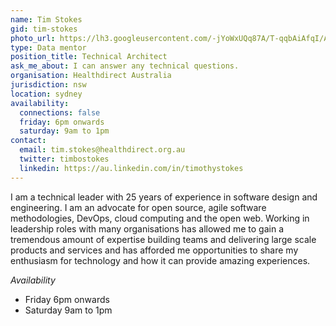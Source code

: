 ```yaml
---
name: Tim Stokes
gid: tim-stokes
photo_url: https://lh3.googleusercontent.com/-jYoWxUQq87A/T-qqbAiAfqI/AAAAAAAAAHw/4LHUx6BLANwgscaZlrQeUgBm5QWh4sKfwCKgB/w280-h280-p/tim.jpg
type: Data mentor
position_title: Technical Architect
ask_me_about: I can answer any technical questions.
organisation: Healthdirect Australia
jurisdiction: nsw
location: sydney
availability:
  connections: false
  friday: 6pm onwards
  saturday: 9am to 1pm
contact:
  email: tim.stokes@healthdirect.org.au
  twitter: timbostokes
  linkedin: https://au.linkedin.com/in/timothystokes
---
```


I am a technical leader with 25 years of experience in software design and engineering. I am an advocate for open source, agile software methodologies, DevOps, cloud computing and the open web. Working in leadership roles with many organisations has allowed me to gain a tremendous amount of expertise building teams and delivering large scale products and services and has afforded me opportunities to share my enthusiasm for technology and how it can provide amazing experiences.

_Availability_

+ Friday 6pm onwards
+ Saturday 9am to 1pm


